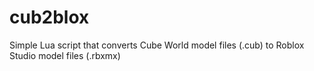 # cub2blox
Simple Lua script that converts Cube World model files (.cub) to Roblox Studio model files (.rbxmx)
